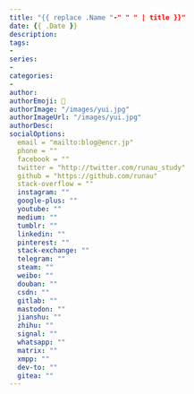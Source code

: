 ```yaml
---
title: "{{ replace .Name "-" " " | title }}"
date: {{ .Date }}
description:
tags:
-
series:
-
categories:
-
author:
authorEmoji: 🤖
authorImage: "/images/yui.jpg"
authorImageUrl: "/images/yui.jpg"
authorDesc: 
socialOptions:
  email = "mailto:blog@encr.jp"
  phone = ""
  facebook = ""
  twitter = "http://twitter.com/runau_study"
  github = "https://github.com/runau"
  stack-overflow = ""
  instagram: ""
  google-plus: ""
  youtube: ""
  medium: ""
  tumblr: ""
  linkedin: ""
  pinterest: ""
  stack-exchange: ""
  telegram: ""
  steam: ""
  weibo: ""
  douban: ""
  csdn: ""
  gitlab: ""
  mastodon: ""
  jianshu: ""
  zhihu: ""
  signal: ""
  whatsapp: ""
  matrix: ""
  xmpp: ""
  dev-to: ""
  gitea: ""
---
```

